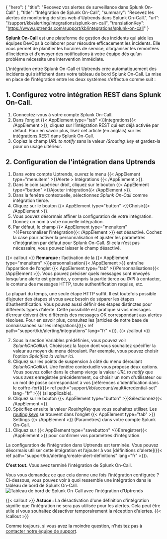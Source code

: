{
"hero": {
"title": "Recevez vos alertes de surveillance dans Splunk On-Call"
},
"title": "Intégration de Splunk On-Call",
"summary": "Recevez les alertes de monitoring de sites web d’Uptrends dans Splunk On-Call.",
"url": "/support/kb/alerting/integrations/splunk-on-call",
"translationKey": "https://www.uptrends.com/support/kb/integrations/splunk-on-call"
}

**Splunk On-Call** est une plateforme de gestion des incidents qui aide les équipes DevOps à collaborer pour résoudre efficacement les incidents. Elle vous permet de planifier les horaires de service, d’organiser les remontées d’incidents et d’envoyer des notifications à votre équipe dès qu’un problème nécessite une intervention immédiate.

L’intégration entre Splunk On-Call et Uptrends crée automatiquement des incidents qui s’affichent dans votre tableau de bord Splunk On-Call. La mise en place de l'intégration entre les deux systèmes s'effectue comme suit :

## 1. Configurez votre intégration REST dans Splunk On-Call.
1. Connectez-vous à votre compte Splunk On-Call.
2. Dans l’onglet {{< AppElement type="tab" >}}Integrations{{< /AppElement >}}, cliquez sur l’intégration REST qui est déjà activée par défaut. Pour en savoir plus, lisez cet article (en anglais) sur les [intégrations REST](https://help.victorops.com/knowledge-base/rest-endpoint-integration-guide/) dans Splunk On-Call.
3. Copiez le champ *URL to notify* sans la valeur */$routing_key* et gardez-la pour un usage ultérieur.

## 2. Configuration de l'intégration dans Uptrends
1. Dans votre compte Uptrends, ouvrez le menu {{< AppElement type="menuitem" >}}Alerte > Intégrations {{< /AppElement >}}.
2. Dans le coin supérieur droit, cliquez sur le bouton {{< AppElement type="button" >}}Ajouter intégration{{< /AppElement >}}.
3. Dans la fenêtre contextuelle, sélectionnez *Splunk On-Call* comme intégration tierce.
4. Cliquez sur le bouton {{< AppElement type="button" >}}Choisir{{< /AppElement >}}.
5. Vous pouvez désormais affiner la configuration de votre intégration. Donnez un nom à votre nouvelle intégration.
6. Par défaut, le champ {{< AppElement type="menuitem" >}}Personnaliser l'intégration{{< /AppElement >}} est désactivé. Cochez la case pour activer la personnalisation et ajuster les paramètres d’intégration par défaut pour Splunk On-Call. Si cela n’est pas nécessaire, vous pouvez laisser le champ désactivé.

{{< callout >}}
**Remarque :** l’activation de la {{< AppElement type="menuitem" >}}personnalisation{{< /AppElement >}} entraîne l’apparition de l’onglet {{< AppElement type="tab" >}}Personnalisations{{< /AppElement >}}. Vous pouvez préciser quels messages sont envoyés lorsqu’une alerte est générée, y compris la partie tierce ou l’API à contacter, le contenu des messages HTTP, toute authentification requise, etc.

La plupart du temps, une seule étape HTTP suffit. Il est toutefois possible d’ajouter des étapes si vous avez besoin de séparer les étapes d’authentification. Vous pouvez aussi définir des étapes distinctes pour différents types d’alerte. Cette possibilité est pratique si vos messages d’erreur doivent être différents des messages OK correspondant aux alertes résolues. Pour en savoir plus, consultez les [articles de notre base de connaissances sur les intégrations]({{< ref path="support/kb/alerting/integrations" lang="fr" >}}).
{{< /callout >}}


7. Sous la section Variables prédéfinies, vous pouvez voir *SplunkOnCallUrl*. Choisissez la façon dont vous souhaitez spécifier la valeur au moyen du menu déroulant. Par exemple, vous pouvez choisir l’option *Spécifiez la valeur ici*.
8. Cliquez sur les points de suspension à côté du menu déroulant *SplunkOnCallUrl*. Une fenêtre contextuelle vous propose deux options. Vous pouvez coller dans le champ vierge la valeur *URL to notify* que vous avez enregistrée précédemment, ou choisir un nom d'utilisateur ou un mot de passe correspondant à vos [références d'identification dans le coffre-fort]({{< ref path="support/kb/account/vault#credential-set" lang="fr" >}}) (si applicable).
9. Cliquez sur le bouton {{< AppElement type="button" >}}Sélectionnez{{< /AppElement >}}.
10. Spécifiez ensuite la valeur *RoutingKey* que vous souhaitez utiliser. Les [routing keys](https://help.victorops.com/knowledge-base/routing-keys/) se trouvent dans l’onglet {{< AppElement type="tab" >}} Settings {{< /AppElement >}} (Paramètres) dans votre compte Splunk On-Call.
11. Cliquez sur {{< AppElement type="savebutton" >}}Enregistrer{{< /AppElement >}} pour confirmer vos paramètres d’intégration.

La configuration de l'intégration dans Uptrends est terminée. Vous pouvez désormais utiliser cette intégration et l’ajouter à vos [définitions d'alerte]({{< ref path="support/kb/alerting/create-alert-definitions" lang="fr" >}}).

**C’est tout.** Vous avez terminé l’intégration de Splunk On-Call.

Vous vous demandez ce que cela donne une fois l'intégration configurée ? Ci-dessous, vous pouvez voir à quoi ressemble une intégration dans le tableau de bord de Splunk On-Call.
![Tableau de bord de Splunk On-Call avec l’intégration d’Uptrends](/img/content/scr_integration-splunk-on-call.min.png)

{{< callout >}}
**Astuce :** La désactivation d'une définition d'intégration signifie que l'intégration ne sera pas utilisée pour les alertes. Cela peut être utile si vous souhaitez désactiver temporairement la réception d'alertes.
{{< /callout >}}

Comme toujours, si vous avez la moindre question, n’hésitez pas à [contacter notre équipe de support](/contact).
